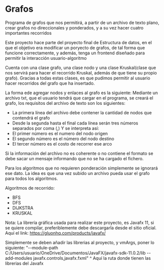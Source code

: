 # Grafos
Programa de grafos que nos permitirá, a partir de un archivo de texto plano, crear grafos no direccionales y ponderados, y a su vez hacer cuatro importantes recorridos

Este proyecto hace parte del proyecto final de Estructura de datos, en el que el objetivo era modificar un poryecto de grafos, de tal forma que funcione correctamente,
y además, tenga un frontend diseñado para permitir la interacción usuario-algoritmo

Cuenta con una clase grafo, una clase nodo y una clase Kruskal(clase que nos servirá para hacer el recorrido Kruskal, además de que tiene su propio grafo).
Gracias a todas estas clases, es que pudimos permitir al usuario hacer recorridos del grafo que ha insertado. 

La forma ede agregar nodos y enlaces al grafo es la siguiente: 
Mediante un archivo txt, que el usuario tendrá que cargar en el programa, se creará el grafo, los requisitos del archivo de texto son los siguientes:

- La primera línea del archivo debe contener la cantidad de nodos que contendrá el grafo
- Desde la segunda hasta el final cada línea serán tres números separados por coma (,) Y se interpreta así:
- El primer número es el numero del nodo origen
- El segundo número es el número del nodo destino 
- El tercer número es el costo de recorrer ese arco

Si la información del archivo no es coherente o no contiene el formato se debe sacar un mensaje informando que no se ha cargado el fichero.

Para los algoritmos que no requieren ponderación simplemente se ignorará ese dato. La idea es que una vez subido un archivo pueda usar 
el grafo para todos los algoritmos.

Algoritmos de recorrido: 

- BFS
- DFS
- DIJKSTRA
- KRUSKAL

Nota: La librería gráfica usada para realizar este proyecto, es Javafx 11, si se quiere compilar, preferiblemente debe descargarla desde el sitio oficial.
Aquí el link: https://gluonhq.com/products/javafx/

Simplemente se deben añadir las librerias al proyecto, y vmArgs, poner lo siguiente: 
"--module-path C:/Users/usuario/OneDrive/Documentos/JavaFX/javafx-sdk-11.0.2/lib --add-modules javafx.controls,javafx.fxml"
                    ^ Aquí la ruta donde tienen las librerias del Javafx
